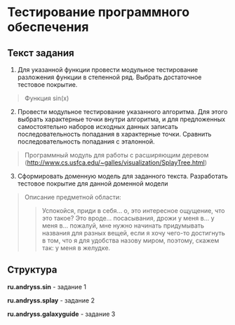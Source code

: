 # Тестирование программного обеспечения

## Текст задания

1. Для указанной функции провести модульное тестирование разложения функции в степенной ряд. Выбрать достаточное тестовое покрытие.

> Функция sin(x)

2. Провести модульное тестирование указанного алгоритма. Для этого выбрать характерные точки внутри алгоритма, и для предложенных самостоятельно наборов исходных данных записать последовательность попадания в характерные точки. Сравнить последовательность попадания с эталонной.

> Программный модуль для работы с расширяющим деревом (http://www.cs.usfca.edu/~galles/visualization/SplayTree.html)

3. Сформировать доменную модель для заданного текста.  Разработать тестовое покрытие для данной доменной модели

> Описание предметной области:
> > Успокойся, приди в себя... о, это интересное ощущение, что это такое? Это вроде... посасывания, дрожи у меня в... у меня в... пожалуй, мне нужно начинать придумывать названия для разных вещей, если я хочу чего-то достигнуть в том, что я для удобства назову миром, поэтому, скажем так: у меня в желудке.

## Структура

**ru.andryss.sin** - задание 1

**ru.andryss.splay** - задание 2

**ru.andryss.galaxyguide** - задание 3